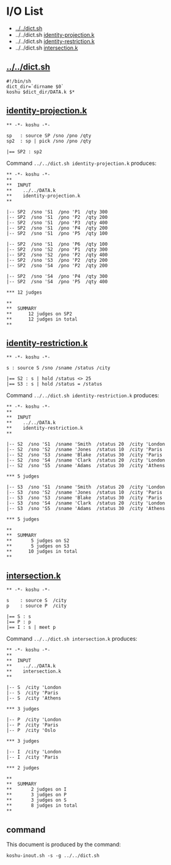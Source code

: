 # I/O List

- [../../dict.sh](#dictsh)
- ../../dict.sh [identity-projection.k](#identity-projectionk)
- ../../dict.sh [identity-restriction.k](#identity-restrictionk)
- ../../dict.sh [intersection.k](#intersectionk)



## [../../dict.sh](../../dict.sh)

```
#!/bin/sh
dict_dir=`dirname $0`
koshu $dict_dir/DATA.k $*
```



## [identity-projection.k](identity-projection.k)

```
** -*- koshu -*-

sp   : source SP /sno /pno /qty
sp2  : sp | pick /sno /pno /qty

|== SP2 : sp2

```

Command `../../dict.sh identity-projection.k` produces:

```
** -*- koshu -*-
**
**  INPUT
**    ../../DATA.k
**    identity-projection.k
**

|-- SP2  /sno 'S1  /pno 'P1  /qty 300
|-- SP2  /sno 'S1  /pno 'P2  /qty 200
|-- SP2  /sno 'S1  /pno 'P3  /qty 400
|-- SP2  /sno 'S1  /pno 'P4  /qty 200
|-- SP2  /sno 'S1  /pno 'P5  /qty 100

|-- SP2  /sno 'S1  /pno 'P6  /qty 100
|-- SP2  /sno 'S2  /pno 'P1  /qty 300
|-- SP2  /sno 'S2  /pno 'P2  /qty 400
|-- SP2  /sno 'S3  /pno 'P2  /qty 200
|-- SP2  /sno 'S4  /pno 'P2  /qty 200

|-- SP2  /sno 'S4  /pno 'P4  /qty 300
|-- SP2  /sno 'S4  /pno 'P5  /qty 400

*** 12 judges

**
**  SUMMARY
**      12 judges on SP2
**      12 judges in total
**
```



## [identity-restriction.k](identity-restriction.k)

```
** -*- koshu -*-

s : source S /sno /sname /status /city

|== S2 : s | hold /status <> 25
|== S3 : s | hold /status = /status

```

Command `../../dict.sh identity-restriction.k` produces:

```
** -*- koshu -*-
**
**  INPUT
**    ../../DATA.k
**    identity-restriction.k
**

|-- S2  /sno 'S1  /sname 'Smith  /status 20  /city 'London
|-- S2  /sno 'S2  /sname 'Jones  /status 10  /city 'Paris
|-- S2  /sno 'S3  /sname 'Blake  /status 30  /city 'Paris
|-- S2  /sno 'S4  /sname 'Clark  /status 20  /city 'London
|-- S2  /sno 'S5  /sname 'Adams  /status 30  /city 'Athens

*** 5 judges

|-- S3  /sno 'S1  /sname 'Smith  /status 20  /city 'London
|-- S3  /sno 'S2  /sname 'Jones  /status 10  /city 'Paris
|-- S3  /sno 'S3  /sname 'Blake  /status 30  /city 'Paris
|-- S3  /sno 'S4  /sname 'Clark  /status 20  /city 'London
|-- S3  /sno 'S5  /sname 'Adams  /status 30  /city 'Athens

*** 5 judges

**
**  SUMMARY
**       5 judges on S2
**       5 judges on S3
**      10 judges in total
**
```



## [intersection.k](intersection.k)

```
** -*- koshu -*-

s    : source S  /city
p    : source P  /city

|== S : s
|== P : p
|== I : s | meet p

```

Command `../../dict.sh intersection.k` produces:

```
** -*- koshu -*-
**
**  INPUT
**    ../../DATA.k
**    intersection.k
**

|-- S  /city 'London
|-- S  /city 'Paris
|-- S  /city 'Athens

*** 3 judges

|-- P  /city 'London
|-- P  /city 'Paris
|-- P  /city 'Oslo

*** 3 judges

|-- I  /city 'London
|-- I  /city 'Paris

*** 2 judges

**
**  SUMMARY
**       2 judges on I
**       3 judges on P
**       3 judges on S
**       8 judges in total
**
```



## command

This document is produced by the command:

```
koshu-inout.sh -s -g ../../dict.sh
```
